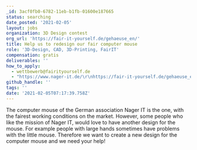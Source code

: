 ```yaml
---
_id: 3acf0fb0-6782-11eb-b1fb-01600e187665
status: searching
date_posted: '2021-02-05'
layout: jobs
organization: 3D Design contest
org_url: 'https://fair-it-yourself.de/gehaeuse_en/'
title: Help us to redesign our fair computer mouse
role: '3D-Design, CAD, 3D-Printing, FairIT'
compensation: gratis
deliverables: ''
how_to_apply:
  - wettbewerb@fairityourself.de
  - "https://www.nager-it.de/\r\nhttps://fair-it-yourself.de/gehaeuse_en/"
github_handle: ''
tags: ''
date: '2021-02-05T07:17:39.758Z'
---
```

The computer mouse of the German association Nager IT is the one, with the fairest working conditions on the market.
However, some people who like the mission of Nager IT, would love to have another design for the mouse. For example people with large hands sometimes have problems with the little mouse.
Therefore we want to create a new design for the computer mouse and we need your help!
